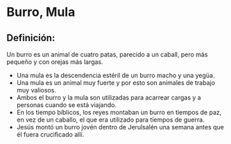 # Burro, Mula

## Definición: 

Un burro es un animal de cuatro patas, parecido a un caball, pero más pequeño y con orejas más largas.

* Una mula es la descendencia estéril de un burro macho y una yegüa.
* Una mula es un animal muy fuerte y por esto son animales de trabajo muy valiosos.
* Ambos el burro y la mula son utilizadas para acarrear cargas y a personas cuando se está viajando.
* En los tiempo bíblicos, los reyes montaban un burro en tiempos de paz, en vez de un caballo, el que era utilizado para tiempos de guerra.
* Jesús montó un burro jovén dentro de Jerulsalén una semana antes que él fuera crucificado allí.


